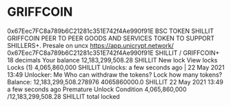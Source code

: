 # GRIFFCOIN
0x67Eec7FC8a789b6C21281c351E742f4Ae990f91E BSC TOKEN SHILLIT GRIFFCOIN PEER TO PEER GOODS AND SERVICES TOKEN TO SUPPORT SHILLERS+. Presale on uncx https://app.unicrypt.network/ 0x67Eec7FC8a789b6C21281c351E742f4Ae990f91E SHILLIT / GRIFFCOIN+ 18 decimals Your balance 12,183,299,508.28 SHILLIT New lock View locks Locks (1) 4,065,860,000 SHILLIT Unlocks: a few seconds ago | 22 May 2021 13:49 Unlocker: Me Who can withdraw the tokens? Lock how many tokens? Balance: 12,183,299,508.278976 4065860000.0 SHILLIT 22 May 2021 13:49 a few seconds ago Premature Unlock Condition  4,065,860,000 /12,183,299,508.28 SHILLIT total locked
